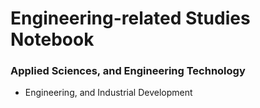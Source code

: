 # Engineering-related Studies Notebook

### Applied Sciences, and Engineering Technology
- Engineering, and Industrial Development